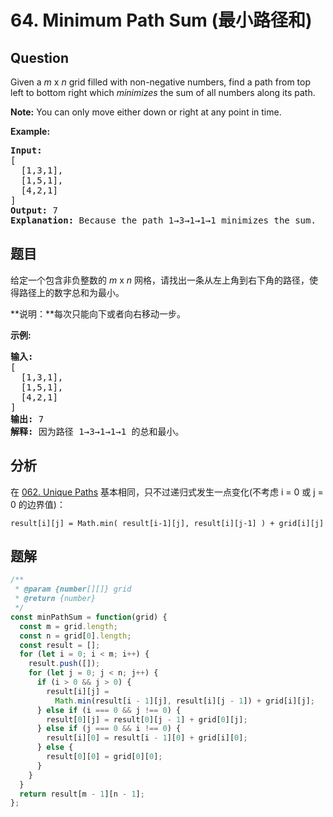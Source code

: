 # 64. Minimum Path Sum (最小路径和)

## Question

Given a _m_ x _n_ grid filled with non-negative numbers, find a path from top left to bottom right which _minimizes_ the sum of all numbers along its path.

**Note:** You can only move either down or right at any point in time.

**Example:**

<pre><strong>Input:</strong>
[
&nbsp; [1,3,1],
  [1,5,1],
  [4,2,1]
]
<strong>Output:</strong> 7
<strong>Explanation:</strong> Because the path 1→3→1→1→1 minimizes the sum.
</pre>

## 题目

给定一个包含非负整数的 _m_ x _n_ 网格，请找出一条从左上角到右下角的路径，使得路径上的数字总和为最小。

**说明：**每次只能向下或者向右移动一步。

**示例:**

<pre><strong>输入:</strong>
[
&nbsp; [1,3,1],
  [1,5,1],
  [4,2,1]
]
<strong>输出:</strong> 7
<strong>解释:</strong> 因为路径 1→3→1→1→1 的总和最小。
</pre>

## 分析

在 [062. Unique Paths](./062.%20Unique%20Paths.md) 基本相同，只不过递归式发生一点变化(不考虑 i = 0 或 j = 0 的边界值)：

```
result[i][j] = Math.min( result[i-1][j], result[i][j-1] ) + grid[i][j]
```

## 题解

```javascript
/**
 * @param {number[][]} grid
 * @return {number}
 */
const minPathSum = function(grid) {
  const m = grid.length;
  const n = grid[0].length;
  const result = [];
  for (let i = 0; i < m; i++) {
    result.push([]);
    for (let j = 0; j < n; j++) {
      if (i > 0 && j > 0) {
        result[i][j] =
          Math.min(result[i - 1][j], result[i][j - 1]) + grid[i][j];
      } else if (i === 0 && j !== 0) {
        result[0][j] = result[0][j - 1] + grid[0][j];
      } else if (j === 0 && i !== 0) {
        result[i][0] = result[i - 1][0] + grid[i][0];
      } else {
        result[0][0] = grid[0][0];
      }
    }
  }
  return result[m - 1][n - 1];
};
```
